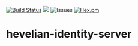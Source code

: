 [![Build Status](https://travis-ci.org/Hevelian/hevelian-identity-server.svg?branch=master)](https://travis-ci.org/Hevelian/hevelian-identity-server) <a href="https://www.codacy.com/app/colin_3/hevelian-identity-server?utm_source=github.com&amp;utm_medium=referral&amp;utm_content=Hevelian/hevelian-identity-server&amp;utm_campaign=Badge_Grade"><img src="https://api.codacy.com/project/badge/Grade/9dfff313341d4d6c9df4766616ee50bf"/></a> ![Issues](https://img.shields.io/github/issues/Hevelian/hevelian-identity-server.svg?style=flat-square) [![Hex.pm](https://img.shields.io/hexpm/l/plug.svg?maxAge=2592000?style=flat-square)]()

# hevelian-identity-server

